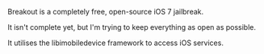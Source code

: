 Breakout is a completely free, open-source iOS 7 jailbreak.

It isn't complete yet, but I'm trying to keep everything as open as possible.

It utilises the libimobiledevice framework to access iOS services.